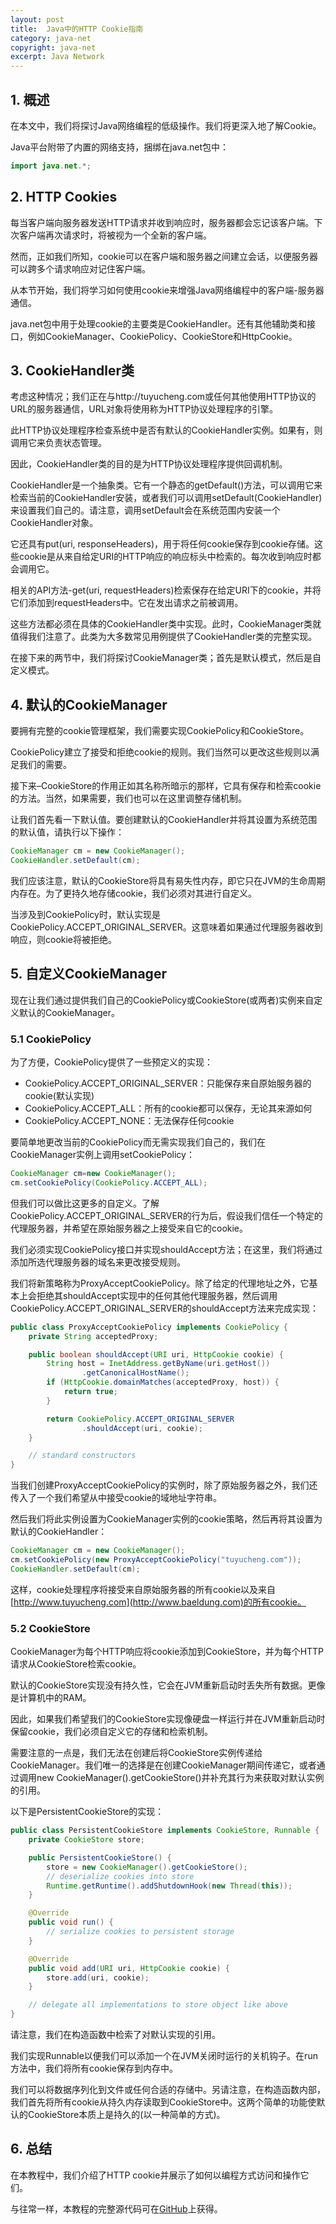 ```yaml
---
layout: post
title:  Java中的HTTP Cookie指南
category: java-net
copyright: java-net
excerpt: Java Network
---
```


## 1. 概述

在本文中，我们将探讨Java网络编程的低级操作。我们将更深入地了解Cookie。

Java平台附带了内置的网络支持，捆绑在java.net包中：

```java
import java.net.*;
```

## 2. HTTP Cookies

每当客户端向服务器发送HTTP请求并收到响应时，服务器都会忘记该客户端。下次客户端再次请求时，将被视为一个全新的客户端。

然而，正如我们所知，cookie可以在客户端和服务器之间建立会话，以便服务器可以跨多个请求响应对记住客户端。

从本节开始，我们将学习如何使用cookie来增强Java网络编程中的客户端-服务器通信。

java.net包中用于处理cookie的主要类是CookieHandler。还有其他辅助类和接口，例如CookieManager、CookiePolicy、CookieStore和HttpCookie。

## 3. CookieHandler类

考虑这种情况；我们正在与http://tuyucheng.com或任何其他使用HTTP协议的URL的服务器通信，URL对象将使用称为HTTP协议处理程序的引擎。

此HTTP协议处理程序检查系统中是否有默认的CookieHandler实例。如果有，则调用它来负责状态管理。

因此，CookieHandler类的目的是为HTTP协议处理程序提供回调机制。

CookieHandler是一个抽象类。它有一个静态的getDefault()方法，可以调用它来检索当前的CookieHandler安装，或者我们可以调用setDefault(CookieHandler)来设置我们自己的。请注意，调用setDefault会在系统范围内安装一个CookieHandler对象。

它还具有put(uri, responseHeaders)，用于将任何cookie保存到cookie存储。这些cookie是从来自给定URI的HTTP响应的响应标头中检索的。每次收到响应时都会调用它。

相关的API方法-get(uri, requestHeaders)检索保存在给定URI下的cookie，并将它们添加到requestHeaders中。它在发出请求之前被调用。

这些方法都必须在具体的CookieHandler类中实现。此时，CookieManager类就值得我们注意了。此类为大多数常见用例提供了CookieHandler类的完整实现。

在接下来的两节中，我们将探讨CookieManager类；首先是默认模式，然后是自定义模式。

## 4. 默认的CookieManager

要拥有完整的cookie管理框架，我们需要实现CookiePolicy和CookieStore。

CookiePolicy建立了接受和拒绝cookie的规则。我们当然可以更改这些规则以满足我们的需要。

接下来–CookieStore的作用正如其名称所暗示的那样，它具有保存和检索cookie的方法。当然，如果需要，我们也可以在这里调整存储机制。

让我们首先看一下默认值。要创建默认的CookieHandler并将其设置为系统范围的默认值，请执行以下操作：

```java
CookieManager cm = new CookieManager();
CookieHandler.setDefault(cm);
```

我们应该注意，默认的CookieStore将具有易失性内存，即它只在JVM的生命周期内存在。为了更持久地存储cookie，我们必须对其进行自定义。

当涉及到CookiePolicy时，默认实现是CookiePolicy.ACCEPT_ORIGINAL_SERVER。这意味着如果通过代理服务器收到响应，则cookie将被拒绝。

## 5. 自定义CookieManager

现在让我们通过提供我们自己的CookiePolicy或CookieStore(或两者)实例来自定义默认的CookieManager。

### 5.1 CookiePolicy

为了方便，CookiePolicy提供了一些预定义的实现：

-   CookiePolicy.ACCEPT_ORIGINAL_SERVER：只能保存来自原始服务器的cookie(默认实现)
-   CookiePolicy.ACCEPT_ALL：所有的cookie都可以保存，无论其来源如何
-   CookiePolicy.ACCEPT_NONE：无法保存任何cookie

要简单地更改当前的CookiePolicy而无需实现我们自己的，我们在CookieManager实例上调用setCookiePolicy：

```java
CookieManager cm=new CookieManager();
cm.setCookiePolicy(CookiePolicy.ACCEPT_ALL);
```

但我们可以做比这更多的自定义。了解CookiePolicy.ACCEPT_ORIGINAL_SERVER的行为后，假设我们信任一个特定的代理服务器，并希望在原始服务器之上接受来自它的cookie。

我们必须实现CookiePolicy接口并实现shouldAccept方法；在这里，我们将通过添加所选代理服务器的域名来更改接受规则。

我们将新策略称为ProxyAcceptCookiePolicy。除了给定的代理地址之外，它基本上会拒绝其shouldAccept实现中的任何其他代理服务器，然后调用CookiePolicy.ACCEPT_ORIGINAL_SERVER的shouldAccept方法来完成实现：

```java
public class ProxyAcceptCookiePolicy implements CookiePolicy {
    private String acceptedProxy;

    public boolean shouldAccept(URI uri, HttpCookie cookie) {
        String host = InetAddress.getByName(uri.getHost())
                .getCanonicalHostName();
        if (HttpCookie.domainMatches(acceptedProxy, host)) {
            return true;
        }

        return CookiePolicy.ACCEPT_ORIGINAL_SERVER
                .shouldAccept(uri, cookie);
    }

    // standard constructors
}
```

当我们创建ProxyAcceptCookiePolicy的实例时，除了原始服务器之外，我们还传入了一个我们希望从中接受cookie的域地址字符串。

然后我们将此实例设置为CookieManager实例的cookie策略，然后再将其设置为默认的CookieHandler：

```java
CookieManager cm = new CookieManager();
cm.setCookiePolicy(new ProxyAcceptCookiePolicy("tuyucheng.com"));
CookieHandler.setDefault(cm);
```

这样，cookie处理程序将接受来自原始服务器的所有cookie以及来自[http://www.tuyucheng.com](http://www.baeldung.com)的所有cookie。

### 5.2 CookieStore

CookieManager为每个HTTP响应将cookie添加到CookieStore，并为每个HTTP请求从CookieStore检索cookie。

默认的CookieStore实现没有持久性，它会在JVM重新启动时丢失所有数据。更像是计算机中的RAM。

因此，如果我们希望我们的CookieStore实现像硬盘一样运行并在JVM重新启动时保留cookie，我们必须自定义它的存储和检索机制。

需要注意的一点是，我们无法在创建后将CookieStore实例传递给CookieManager。我们唯一的选择是在创建CookieManager期间传递它，或者通过调用new CookieManager().getCookieStore()并补充其行为来获取对默认实例的引用。

以下是PersistentCookieStore的实现：

```java
public class PersistentCookieStore implements CookieStore, Runnable {
    private CookieStore store;

    public PersistentCookieStore() {
        store = new CookieManager().getCookieStore();
        // deserialize cookies into store
        Runtime.getRuntime().addShutdownHook(new Thread(this));
    }

    @Override
    public void run() {
        // serialize cookies to persistent storage
    }

    @Override
    public void add(URI uri, HttpCookie cookie) {
        store.add(uri, cookie);
    }

    // delegate all implementations to store object like above
}
```

请注意，我们在构造函数中检索了对默认实现的引用。

我们实现Runnable以便我们可以添加一个在JVM关闭时运行的关机钩子。在run方法中，我们将所有cookie保存到内存中。

我们可以将数据序列化到文件或任何合适的存储中。另请注意，在构造函数内部，我们首先将所有cookie从持久内存读取到CookieStore中。这两个简单的功能使默认的CookieStore本质上是持久的(以一种简单的方式)。

## 6. 总结

在本教程中，我们介绍了HTTP cookie并展示了如何以编程方式访问和操作它们。

与往常一样，本教程的完整源代码可在[GitHub](https://github.com/tuyucheng7/taketoday-tutorial4j/tree/master/java-core-modules/java-networking-1)上获得。
